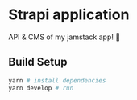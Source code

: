 # Strapi application

API & CMS of my jamstack app! 🍯

## Build Setup

```sh
yarn # install dependencies
yarn develop # run
```
